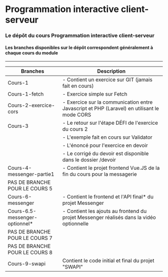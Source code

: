 # Programmation interactive client-serveur
### Le dépôt du cours Programmation interactive client-serveur
#### Les branches disponibles sur le dépôt correspondent généralement à chaque cours du module
---

| Branches      | Description   |
| ------------- |-------------|
| Cours-1       | - Contient un exercice sur GIT (jamais fait en cours) |
| Cours-1-fetch | - Exercice simple sur Fetch |
| Cours-2-exercice-cors | - Exercice sur la communication entre Javascript et PHP (Laravel) en utilisant le mode CORS |
| Cours-3 | - Le retour sur l'étape DÉFI de l'exercice du cours 2
| | - L'exemple fait en cours sur Validator |
| | - L'énoncé pour l'exercice en devoir |
| | - Le corrigé du devoir est disponible dans le dossier /devoir |
| Cours-4-messenger-partie1 | - Contient le projet frontend Vue.JS de la fin du cours pour la messagerie |
| PAS DE BRANCHE POUR LE COURS 5 | |
| Cours-6-messenger | - Contient le frontend et l'API final* du projet Messenger |
| Cours-6.5-messenger-optionnel* | - Contient les ajouts au frontend du projet Messenger réalisés dans la vidéo optionnelle |
| PAS DE BRANCHE POUR LE COURS 7 | |
| PAS DE BRANCHE POUR LE COURS 8 | |
| Cours-9-swapi | Contient le code initial et final du projet "SWAPI" |

